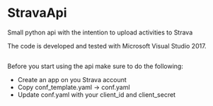 # StravaApi
Small python api with the intention to upload activities to Strava

The code is developed and tested with Microsoft Visual Studio 2017. 

##
Before you start using the api make sure to do the following:

* Create an app on you Strava account
* Copy conf_template.yaml -> conf.yaml
* Update conf.yaml with your client_id and client_secret

